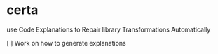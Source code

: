 # certa
use Code Explanations to Repair library Transformations Automatically

[ ] Work on how to generate explanations
